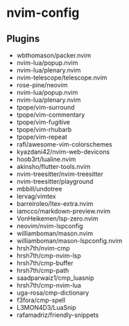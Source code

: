 # nvim-config

## Plugins
- wbthomason/packer.nvim
- nvim-lua/popup.nvim
- nvim-lua/plenary.nvim
- nvim-telescope/telescope.nvim
- rose-pine/neovim
- nvim-lua/popup.nvim
- nvim-lua/plenary.nvim
- tpope/vim-surround
- tpope/vim-commentary
- tpope/vim-fugitive
- tpope/vim-rhubarb
- tpope/vim-repeat
- rafi/awesome-vim-colorschemes
- kyazdani42/nvim-web-devicons
- hoob3rt/lualine.nvim
- akinsho/flutter-tools.nvim
- nvim-treesitter/nvim-treesitter
- nvim-treesitter/playground
- mbbill/undotree
- lervag/vimtex
- barreiroleo/ltex-extra.nvim 
- iamcco/markdown-preview.nvim
- VonHeikemen/lsp-zero.nvim
- neovim/nvim-lspconfig
- williamboman/mason.nvim
- williamboman/mason-lspconfig.nvim
- hrsh7th/nvim-cmp
- hrsh7th/cmp-nvim-lsp
- hrsh7th/cmp-buffer
- hrsh7th/cmp-path
- saadparwaiz1/cmp_luasnip
- hrsh7th/cmp-nvim-lua
- uga-rosa/cmp-dictionary
- f3fora/cmp-spell
- L3MON4D3/LuaSnip
- rafamadriz/friendly-snippets
